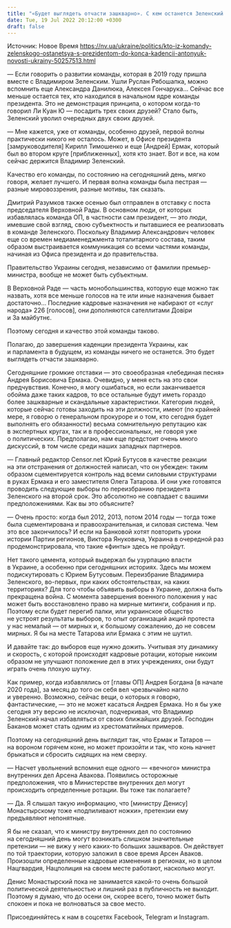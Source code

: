 ```yaml
---
title: "«Будет выглядеть отчасти зашкварно». С кем останется Зеленский в конце президентской каденции — интервью с политологом Антонюком"
date: Tue, 19 Jul 2022 20:12:00 +0300
draft: false
---
```

Источник: Новое Время https://nv.ua/ukraine/politics/kto-iz-komandy-zelenskogo-ostanetsya-s-prezidentom-do-konca-kadencii-antonyuk-novosti-ukrainy-50257513.html


— Если говорить о развитии команды, которая в 2019 году пришла вместе с Владимиром Зеленским. Ушли Руслан Рябошапка, можно вспомнить еще Александра Данилюка, Алексея Гончарука… Сейчас все меньше остается тех, кто находился в начальном ядре команды президента. Это не демонстрация принципа, о котором когда-то говорил Ли Куан Ю — посадить трех своих друзей? Стало быть, Зеленский уволил очередных двух своих друзей.

— Мне кажется, уже от команды, особенно друзей, первой волны практически никого не осталось. Может, в Офисе президента [замруководителя] Кирилл Тимошенко и еще [Андрей] Ермак, который был во втором круге [приближенных], хотя кто знает. Вот и все, на ком сейчас держится Владимир Зеленский.

Качество его команды, по состоянию на сегодняшний день, мягко говоря, желает лучшего. И первая волна команды была пестрая — разные мировоззрения, разные мотивы, так сказать.

Дмитрий Разумков также осенью был отправлен в отставку с поста председателя Верховной Рады. В основном люди, от которых избавлялась команда ОП, в частности сам президент, — это люди, имевшие свой взгляд, свою субъектность и пытавшиеся ее реализовать в команде Зеленского. Поскольку Владимир Александрович человек еще со времен медиаменеджмента тоталитарного состава, таким образом выстраивается коммуникация со всеми частями команды, начиная из Офиса президента и до правительства.

Правительство Украины сегодня, независимо от фамилии премьер-министра, вообще не может быть субъектным.

В Верховной Раде — часть монобольшинства, которую еще можно так назвать, хотя все меньше голосов на те или иные назначения бывает достаточно… Последние кадровые назначения не набирают от «слуг народа» 226 [голосов], они дополняются сателлитами Довіри и За майбутнє.

Поэтому сегодня и качество этой команды таково.

Полагаю, до завершения каденции президента Украины, как и парламента в будущем, из команды ничего не останется. Это будет выглядеть отчасти зашкварно.

Сегодняшние громкие отставки — это своеобразная «лебединая песня» Андрея Борисовича Ермака. Очевидно, у меня есть на это свои предчувствия. Конечно, я могу ошибаться, но если заканчивается обойма даже таких кадров, то все остальные будут иметь гораздо более зашкварные и скандальные характеристики. Категория людей, которые сейчас готовы заходить на эти должности, имеют (по крайней мере, я говорю о генеральном прокуроре и о том, кто сегодня будет выполнять его обязанности) весьма сомнительную репутацию как в экспертных кругах, так и в профессиональных, не говоря уже о политических. Предполагаю, нам еще предстоит очень много дискуссий, в том числе среди наших западных партнеров.

— Главный редактор Censor.net Юрий Бутусов в качестве реакции на эти отстранения от должностей написал, что он убежден: таким образом сцементируется контроль над всеми силовыми структурами в руках Ермака и его заместителя Олега Татарова. И они уже готовятся проводить следующие выборы по переизбранию президента Зеленского на второй срок. Это абсолютно не совпадает с вашими предположениями. Как вы это объясните?

— Очень просто: когда был 2012, 2013, потом 2014 годы — тогда тоже была сцементирована и правоохранительная, и силовая система. Чем это все закончилось? И если на Банковой хотят повторить уроки истории Партии регионов, Виктора Януковича, Украина в очередной раз продемонстрировала, что такие «финты» здесь не пройдут.

Нет такого цемента, который выдержал бы узурпацию власти в Украине, а особенно при сегодняшних историях. Здесь мы можем подискутировать с Юрием Бутусовым. Переизбрание Владимира Зеленского, во-первых, при каких обстоятельствах, на каких территориях? Для того чтобы объявить выборы в Украине, должна быть прекращена война. С момента завершения военного положения у нас может быть восстановлено право на мирные митинги, собрания и пр. Поэтому если будет перегиб палки, или украинское общество не устроят результаты выборов, то опыт организаций акций протеста у нас немалый — от мирных и, к большому сожалению, до не совсем мирных. Я бы на месте Татарова или Ермака с этим не шутил.

И давайте так: до выборов еще нужно дожить. Учитывая эту динамику и скорость, с которой происходят кадровые ротации, которые никоим образом не улучшают положение дел в этих учреждениях, они будут играть очень плохую шутку.

Как пример, когда избавлялись от [главы ОП] Андрея Богдана [в начале 2020 года], за месяц до того он себя вел чрезвычайно нагло и уверенно. Возможно, сейчас вещи, о которых я говорю, фантастические, — это не может касаться Андрея Ермака. Но я бы уже сегодня эту версию не исключал, подчеркивая, что Владимир Зеленский начал избавляться от своих ближайших друзей. Господин Баканов может стать одним из хрестоматийных примеров.

Поэтому на сегодняшний день выглядит так, что Ермак и Татаров — на вороном горячем коне, но может произойти и так, что конь начнет брыкаться и сбросить сидящих на нем сверху.

— Насчет увольнений вспомнил еще одного — «вечного» министра внутренних дел Арсена Авакова. Появились осторожные предположения, что в Министерстве внутренних дел могут происходить определенные ротации. Вы тоже так полагаете?

— Да. Я слышал такую информацию, что [министру Денису] Монастырскому тоже «подпиливают ножки», претензии ему предъявляют непонятные.

Я бы не сказал, что к министру внутренних дел по состоянию на сегодняшний день могут возникать слишком значительные претензии — не вижу у него каких-то больших зашкваров. Он действует по той траектории, которую заложил в свое время Арсен Аваков. Произошли определенные кадровые изменения в регионах, но в целом Нацгвардия, Нацполиция на своем месте работают, насколько могут.

Денис Монастырский пока не занимается какой-то очень большой политической деятельностью и лишний раз в публичность не выходит. Поэтому я думаю, что до осени он, скорее всего, точно может быть спокоен и пока не волноваться за свое место.

Присоединяйтесь к нам в соцсетях Facebook, Telegram и Instagram.
